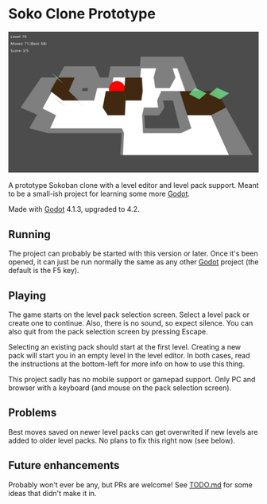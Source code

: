 # Soko Clone Prototype

![Screenshot](screenshot.jpg)

A prototype Sokoban clone with a level editor and level pack support. Meant to be a small-ish project for learning some more [Godot](https://godotengine.org).

Made with [Godot](https://godotengine.org) 4.1.3, upgraded to 4.2.

## Running

The project can probably be started with this version or later. Once it's been opened, it can just be run normally the same as any other [Godot](https://godotengine.org) project (the default is the F5 key).

## Playing

The game starts on the level pack selection screen. Select a level pack or create one to continue. Also, there is no sound, so expect silence. You can also quit from the pack selection screen by pressing Escape.

Selecting an existing pack should start at the first level. Creating a new pack will start you in an empty level in the level editor. In both cases, read the instructions at the bottom-left for more info on how to use this thing.

This project sadly has no mobile support or gamepad support. Only PC and browser with a keyboard (and mouse on the pack selection screen).

## Problems

Best moves saved on newer level packs can get overwrited if new levels are added to older level packs. No plans to fix this right now (see below).

## Future enhancements

Probably won't ever be any, but PRs are welcome! See [TODO.md](TODO.md) for some ideas that didn't make it in.
